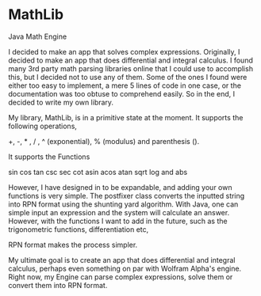 MathLib
=======

Java Math Engine


I decided to make an app that solves complex expressions. 
Originally, I decided to make an app that does differential and integral calculus. 
I found many 3rd party math parsing libraries online that I could use to accomplish this,
but I decided not to use any of them. Some of the ones I found were either too easy to implement, 
a mere 5 lines of code in one case, or the documentation was too obtuse to comprehend easily. 
So in the end, I decided to write my own library. 
		
My library, MathLib, is in a primitive state at the moment. It supports the following operations, 

+, -, * , / , ^ (exponential), % (modulus) and parenthesis (). 

It supports the Functions

sin cos tan csc sec cot asin acos atan sqrt log and abs



However, I have designed in to be expandable, and adding your own functions is very simple. 
The postfixer class converts the inputted string into RPN format using the shunting yard algorithm. 
With Java, one can simple input an expression and the system will calculate an answer. 
However, with the functions I want to add in the future, such as the trigonometric functions, differentiation etc, 

RPN format makes the process simpler. 

My ultimate goal is to create an app that does differential and integral calculus, perhaps even something on par with Wolfram Alpha's engine. 
Right now, my Engine can parse complex expressions, solve them or convert them into RPN format. 
